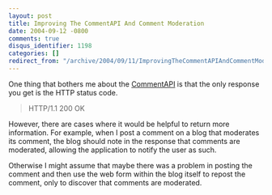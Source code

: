 ```yaml
---
layout: post
title: Improving The CommentAPI And Comment Moderation
date: 2004-09-12 -0800
comments: true
disqus_identifier: 1198
categories: []
redirect_from: "/archive/2004/09/11/ImprovingTheCommentAPIAndCommentModeration.aspx/"
---
```


One thing that bothers me about the
[CommentAPI](http://wellformedweb.org/story/9 "CommentAPI Spec") is that
the only response you get is the HTTP status code.

> HTTP/1.1 200 OK

However, there are cases where it would be helpful to return more
information. For example, when I post a comment on a blog that moderates
its comment, the blog should note in the response that comments are
moderated, allowing the application to notify the user as such.

Otherwise I might assume that maybe there was a problem in posting the
comment and then use the web form within the blog itself to repost the
comment, only to discover that comments are moderated.

